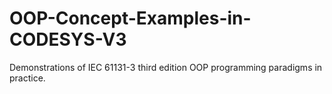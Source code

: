 # OOP-Concept-Examples-in-CODESYS-V3

Demonstrations of IEC 61131-3 third edition OOP programming paradigms in practice.
